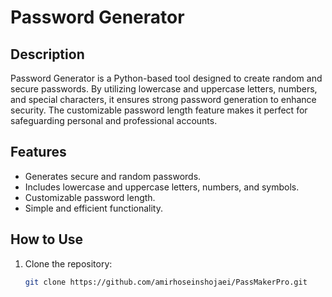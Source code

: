 # Password Generator

## Description
Password Generator is a Python-based tool designed to create random and secure passwords. By utilizing lowercase and uppercase letters, numbers, and special characters, it ensures strong password generation to enhance security. The customizable password length feature makes it perfect for safeguarding personal and professional accounts.

## Features
- Generates secure and random passwords.
- Includes lowercase and uppercase letters, numbers, and symbols.
- Customizable password length.
- Simple and efficient functionality.

## How to Use
1. Clone the repository:
   ```bash
   git clone https://github.com/amirhoseinshojaei/PassMakerPro.git